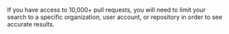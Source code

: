 If you have access to 10,000+ pull requests, you will need to limit your search to a specific organization, user account, or repository in order to see accurate results.